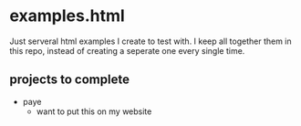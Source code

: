 # examples.html

Just serveral html examples I create to test with. I keep all together them in this repo, instead of creating a seperate one every single time.

## projects to complete

- paye
  - want to put this on my website
